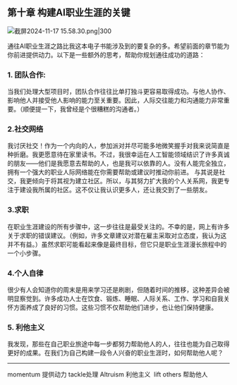 ## 第十章 构建AI职业生涯的关键

![截屏2024-11-17 15.58.30.png|300](https://obsidian0320.oss-cn-shanghai.aliyuncs.com/obsidian-picture/%E6%88%AA%E5%B1%8F2024-11-17%2015.58.30.png)


通往AI职业生涯之路比我这本电子书能涉及到的要复杂的多。希望前面的章节能为你前进提供动力。以下是一些额外的思考，帮助你规划通往成功的道路：

### 1. 团队合作:
当我们处理大型项目时，团队合作往往比单打独斗更容易取得成功。与他人协作、影响他人并接受他人影响的能力至关重要。因此，人际交往能力和沟通能力非常重要。（顺便提一下，我曾经是个很糟糕的沟通者。）

### 2.社交网络
我讨厌社交！作为一个内向的人，参加派对并尽可能多地微笑握手对我来说简直是种折磨。我更愿意待在家里读书。不过，我很幸运在人工智能领域结识了许多真诚的朋友——他们是我愿意去帮助的人，也是我可以依靠的人。没有人能完全独立，拥有一个强大的职业人际网络能在你需要帮助或建议时推动你前进。
与其说是社交，我更倾向于将其视为建立社区。所以，与其努力扩大我的个人关系网，我更专注于建设我所属的社区。这不仅让我认识更多人，还让我交到了一些朋友。

### 3.求职
在职业生涯建设的所有步骤中，这一步往往是最受关注的。不幸的是，网上有许多关于求职的错误建议。（例如，许多文章建议对潜在雇主采取对立态度，我认为这并不有益。）虽然求职可能看起来像是最终目标，但它只是职业生涯漫长旅程中的一个小步骤。

### 4.个人自律
很少有人会知道你的周末是用来学习还是刷剧，但随着时间的推移，这种差异会被明显察觉到。许多成功人士在饮食、锻炼、睡眠、人际关系、工作、学习和自我关怀方面养成了良好的习惯。这些习惯不仅帮助他们进步，也让他们保持健康。

### 5. 利他主义
我发现，那些在自己职业旅途中每一步都努力帮助他人的人，往往也能为自己取得更好的成果。在我们为自己构建一段令人兴奋的职业生涯时，如何帮助他人呢？

---
momentum 提供动力
tackle处理
Altruism 利他主义
 lift others 帮助他人